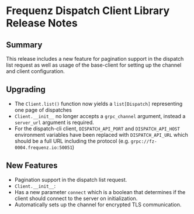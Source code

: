 # Frequenz Dispatch Client Library Release Notes

## Summary

This release includes a new feature for pagination support in the dispatch list request as well as usage of the base-client for setting up the channel and client configuration.

## Upgrading

- The `Client.list()` function now yields a `list[Dispatch]` representing one page of dispatches
- `Client.__init__` no longer accepts a `grpc_channel` argument, instead a `server_url` argument is required.
- For the dispatch-cli client, `DISPATCH_API_PORT` and `DISPATCH_API_HOST` environment variables have been replaced with `DISPATCH_API_URL` which should be a full URL including the protocol (e.g. `grpc://fz-0004.frequenz.io:50051`)

## New Features

- Pagination support in the dispatch list request.
- `Client.__init__`:
 - Has a new parameter `connect` which is a boolean that determines if the client should connect to the server on initialization.
 - Automatically sets up the channel for encrypted TLS communication.
